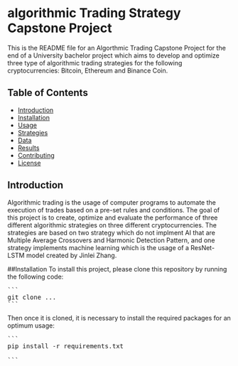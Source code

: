 # algorithmic Trading Strategy Capstone Project

This is the README file for an Algorthmic Trading Capstone Project for the end of a University bachelor project which aims to develop and optimize three type of algorithmic trading strategies for the following cryptocurrencies: Bitcoin, Ethereum and Binance Coin.

## Table of Contents
- [Introduction](#introduction)
- [Installation](#installation)
- [Usage](#usage)
- [Strategies](#strategies)
- [Data](#data)
- [Results](#results)
- [Contributing](#contributing)
- [License](#license)

## Introduction
Algorithmic trading is the usage of computer programs to automate the execution of trades based on a pre-set rules and conditions. The goal of this project is to create, optimize and evaluate the performance of three different algorithmic strategies on three different cryptocurrencies. The strategies are based on two strategy which do not implment AI that are Multiple Average Crossovers and Harmonic Detection Pattern, and one strategy implements machine learning which is the usage of a ResNet-LSTM model created by Jinlei Zhang.

##Installation
To install this project, please clone this repository by running the following code:

<pre>
```
git clone ...
```
</pre>


Then once it is cloned, it is necessary to install the required packages for an optimum usage: 

<pre>
```
pip install -r requirements.txt

```
</pre>
